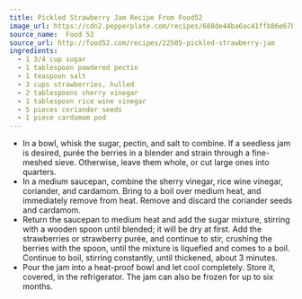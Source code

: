```yaml
---
title: Pickled Strawberry Jam Recipe From Food52
image_url: https://cdn2.pepperplate.com/recipes/688de44ba6ac41ffb86e67b460e8b36a.jpg
source_name:  Food 52
source_url: http://food52.com/recipes/22505-pickled-strawberry-jam
ingredients:
  - 1 3/4 cup sugar
  - 1 tablespoon powdered pectin
  - 1 teaspoon salt
  - 3 cups strawberries, hulled
  - 2 tablespoons sherry vinegar
  - 1 tablespoon rice wine vinegar
  - 5 pieces coriander seeds
  - 1 piece cardamom pod
---
```


* In a bowl, whisk the sugar, pectin, and salt to combine. If a seedless jam is desired, purée the berries in a blender and strain through a fine-meshed sieve. Otherwise, leave them whole, or cut large ones into quarters.
* In a medium saucepan, combine the sherry vinegar, rice wine vinegar, coriander, and cardamom. Bring to a boil over medium heat, and immediately remove from heat. Remove and discard the coriander seeds and cardamom.
* Return the saucepan to medium heat and add the sugar mixture, stirring with a wooden spoon until blended; it will be dry at first. Add the strawberries or strawberry purée, and continue to stir, crushing the berries with the spoon, until the mixture is liquefied and comes to a boil. Continue to boil, stirring constantly, until thickened, about 3 minutes.
* Pour the jam into a heat-proof bowl and let cool completely. Store it, covered, in the refrigerator. The jam can also be frozen for up to six months.
